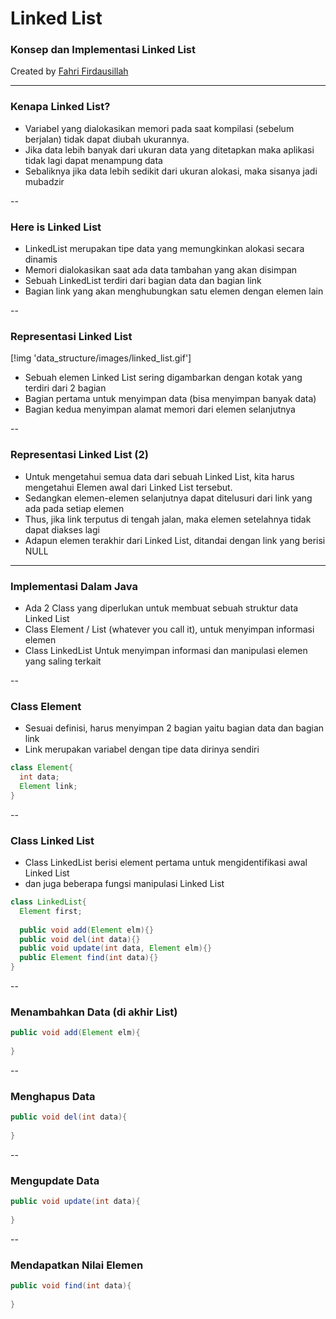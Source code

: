 # Linked List

### Konsep dan Implementasi Linked List

Created by [Fahri Firdausillah](http://fahrifirdaus.web.id)

---

### Kenapa Linked List?

- Variabel yang dialokasikan memori pada saat kompilasi (sebelum berjalan)
  tidak dapat diubah ukurannya.
- Jika data lebih banyak dari ukuran data yang ditetapkan maka aplikasi tidak
  lagi dapat menampung data
- Sebaliknya jika data lebih sedikit dari ukuran alokasi, maka sisanya jadi
  mubadzir

--

### Here is Linked List

- LinkedList merupakan tipe data yang memungkinkan alokasi secara dinamis
- Memori dialokasikan saat ada data tambahan yang akan disimpan
- Sebuah LinkedList terdiri dari bagian data dan bagian link
- Bagian link yang akan menghubungkan satu elemen dengan elemen lain

--

### Representasi Linked List

[!img 'data_structure/images/linked_list.gif']

- Sebuah elemen Linked List sering digambarkan dengan kotak yang terdiri dari 2 bagian
- Bagian pertama untuk menyimpan data (bisa menyimpan banyak data)
- Bagian kedua menyimpan alamat memori dari elemen selanjutnya

--

### Representasi Linked List (2)

- Untuk mengetahui semua data dari sebuah Linked List, kita harus mengetahui Elemen
  awal dari Linked List tersebut.
- Sedangkan elemen-elemen selanjutnya dapat ditelusuri dari link yang ada pada setiap
  elemen
- Thus, jika link terputus di tengah jalan, maka elemen setelahnya tidak dapat diakses lagi
- Adapun elemen terakhir dari Linked List, ditandai dengan link yang berisi NULL

---

### Implementasi Dalam Java

- Ada 2 Class yang diperlukan untuk membuat sebuah struktur data Linked List
- Class Element / List (whatever you call it), untuk menyimpan informasi elemen
- Class LinkedList Untuk menyimpan informasi dan manipulasi elemen yang saling terkait

--

### Class Element

- Sesuai definisi, harus menyimpan 2 bagian yaitu bagian data dan bagian link
- Link merupakan variabel dengan tipe data dirinya sendiri

```java
class Element{
  int data;
  Element link;
}
```

--

### Class Linked List

- Class LinkedList berisi element pertama untuk mengidentifikasi awal Linked List
- dan juga beberapa fungsi manipulasi Linked List

```java
class LinkedList{
  Element first;
  
  public void add(Element elm){}
  public void del(int data){}
  public void update(int data, Element elm){}
  public Element find(int data){}
}
```

--

### Menambahkan Data (di akhir List)

```java
public void add(Element elm){
  
}
```

--

### Menghapus Data

```java
public void del(int data){
  
}
```

--

### Mengupdate Data

```java
public void update(int data){
  
}
```

--

### Mendapatkan Nilai Elemen

```java
public void find(int data){
  
}
```